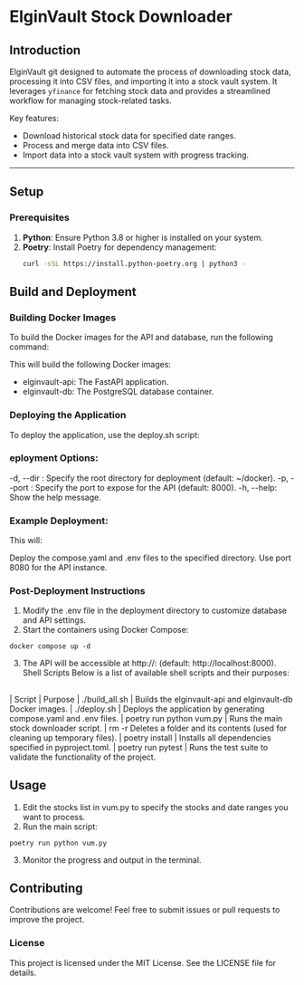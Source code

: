 # ElginVault Stock Downloader

## Introduction

ElginVault git designed to automate the process of downloading stock data, processing it into CSV files, and importing it into a stock vault system. It leverages `yfinance` for fetching stock data and provides a streamlined workflow for managing stock-related tasks.

Key features:

-   Download historical stock data for specified date ranges.
-   Process and merge data into CSV files.
-   Import data into a stock vault system with progress tracking.

---

## Setup

### Prerequisites

1. **Python**: Ensure Python 3.8 or higher is installed on your system.
2. **Poetry**: Install Poetry for dependency management:
    ```bash
    curl -sSL https://install.python-poetry.org | python3 -
    ```
## Build and Deployment
### Building Docker Images
To build the Docker images for the API and database, run the following command:

This will build the following Docker images:

- elginvault-api: The FastAPI application.
- elginvault-db: The PostgreSQL database container.
### Deploying the Application
To deploy the application, use the deploy.sh script:

### eployment Options:
-d, --dir <path>: Specify the root directory for deployment (default: ~/docker).
-p, --port <port>: Specify the port to expose for the API (default: 8000).
-h, --help: Show the help message.
### Example Deployment:
This will:

Deploy the compose.yaml and .env files to the specified directory.
Use port 8080 for the API instance.
### Post-Deployment Instructions
1. Modify the .env file in the deployment directory to customize database and API settings.
2. Start the containers using Docker Compose:
```
docker compose up -d
```
3. The API will be accessible at http://<host>:<port> (default: http://localhost:8000).
Shell Scripts
Below is a list of available shell scripts and their purposes:

## 
| Script                    | Purpose
| ./build_all.sh	        | Builds the elginvault-api and elginvault-db Docker images.
| ./deploy.sh               | Deploys the application by generating compose.yaml and .env files.
| poetry run python vum.py	| Runs the main stock downloader script.
| rm -r <folder>	Deletes a folder and its contents (used for cleaning up temporary files).
| poetry install            | Installs all dependencies specified in pyproject.toml.
| poetry run pytest	        | Runs the test suite to validate the functionality of the project.

## Usage
1. Edit the stocks list in vum.py to specify the stocks and date ranges you want to process.
2. Run the main script:
```
poetry run python vum.py
```
3. Monitor the progress and output in the terminal.
## Contributing
Contributions are welcome! Feel free to submit issues or pull requests to improve the project.

### License
This project is licensed under the MIT License. See the LICENSE file for details.